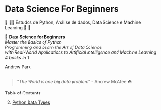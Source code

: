 # Data Science For Beginners
:black_flag: :rainbow_flag: Estudos de Python, Análise de dados, Data Science e Machine Learning :muscle:	:brain:

:notebook_with_decorative_cover:
**Data Science for Beginners** <br />
*Master the Basics of Python<br />
Programming and Learn the Art of Data Science <br /> with Real-World Applications to Artificial Intelligence and Machine Learning <br />
4 books in 1*

Andrew Park
<br />
<br />
>*"The World is one big data problem"* - Andrew McAfee :shamrock:


Table of Contents

2. [Python Data Types](https://github.com/PisciesProgramming/DataScience-ForBeginners/blob/story/cap2-datatypes/2_PythonDataTypes_.ipynb)
